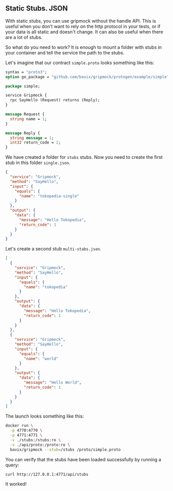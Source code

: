 ## Static Stubs. JSON

With static stubs, you can use gripmock without the handle API. 
This is useful when you don't want to rely on the http protocol in your tests, or if your data is all static and doesn't change. 
It can also be useful when there are a lot of stubs.

So what do you need to work? It is enough to mount a folder with stubs in your container and tell the service the path to the stubs.

Let's imagine that our contract `simple.proto` looks something like this:
```protobuf
syntax = "proto3";
option go_package = "github.com/bavix/gripmock/protogen/example/simple";

package simple;

service Gripmock {
  rpc SayHello (Request) returns (Reply);
}

message Request {
  string name = 1;
}

message Reply {
  string message = 1;
  int32 return_code = 2;
}
```

We have created a folder for `stubs` stubs.
Now you need to create the first stub in this folder `single.json`.

```json
{
  "service": "Gripmock",
  "method": "SayHello",
  "input": {
    "equals": {
      "name": "tokopedia-single"
    }
  },
  "output": {
    "data": {
      "message": "Hello Tokopedia",
      "return_code": 1
    }
  }
}
```

Let's create a second stub `multi-stabs.json`.

```json
[
  {
    "service": "Gripmock",
    "method": "SayHello",
    "input": {
      "equals": {
        "name": "tokopedia"
      }
    },
    "output": {
      "data": {
        "message": "Hello Tokopedia",
        "return_code": 1
      }
    }
  },
  {
    "service": "Gripmock",
    "method": "SayHello",
    "input": {
      "equals": {
        "name": "world"
      }
    },
    "output": {
      "data": {
        "message": "Hello World",
        "return_code": 1
      }
    }
  }
]
```

The launch looks something like this:
```bash
docker run \
  -p 4770:4770 \
  -p 4771:4771 \
  -v ./stubs:/stubs:ro \
  -v ./api/proto:/proto:ro \
  bavix/gripmock --stub=/stubs /proto/simple.proto
```

You can verify that the stubs have been loaded successfully by running a query:
```bash
curl http://127.0.0.1:4771/api/stubs
```

It worked! 
